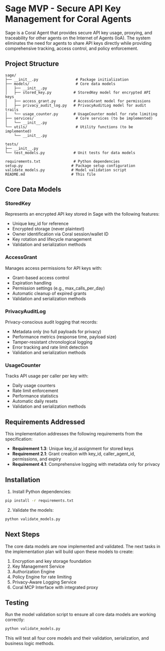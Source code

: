 # Sage MVP - Secure API Key Management for Coral Agents

Sage is a Coral Agent that provides secure API key usage, proxying, and traceability for other agents on the Internet of Agents (IoA). The system eliminates the need for agents to share API keys directly while providing comprehensive tracking, access control, and policy enforcement.

## Project Structure

```
sage/
├── __init__.py                 # Package initialization
├── models/                     # Core data models
│   ├── __init__.py
│   ├── stored_key.py          # StoredKey model for encrypted API keys
│   ├── access_grant.py        # AccessGrant model for permissions
│   ├── privacy_audit_log.py   # PrivacyAuditLog model for audit trails
│   └── usage_counter.py       # UsageCounter model for rate limiting
├── services/                   # Core services (to be implemented)
│   └── __init__.py
└── utils/                      # Utility functions (to be implemented)
    └── __init__.py

tests/
├── __init__.py
└── test_models.py             # Unit tests for data models

requirements.txt               # Python dependencies
setup.py                      # Package setup configuration
validate_models.py            # Model validation script
README.md                     # This file
```

## Core Data Models

### StoredKey
Represents an encrypted API key stored in Sage with the following features:
- Unique key_id for reference
- Encrypted storage (never plaintext)
- Owner identification via Coral session/wallet ID
- Key rotation and lifecycle management
- Validation and serialization methods

### AccessGrant
Manages access permissions for API keys with:
- Grant-based access control
- Expiration handling
- Permission settings (e.g., max_calls_per_day)
- Automatic cleanup of expired grants
- Validation and serialization methods

### PrivacyAuditLog
Privacy-conscious audit logging that records:
- Metadata only (no full payloads for privacy)
- Performance metrics (response time, payload size)
- Tamper-resistant chronological logging
- Error tracking and rate limit detection
- Validation and serialization methods

### UsageCounter
Tracks API usage per caller per key with:
- Daily usage counters
- Rate limit enforcement
- Performance statistics
- Automatic daily resets
- Validation and serialization methods

## Requirements Addressed

This implementation addresses the following requirements from the specification:

- **Requirement 1.3**: Unique key_id assignment for stored keys
- **Requirement 2.1**: Grant creation with key_id, caller_agent_id, permissions, and expiry
- **Requirement 4.1**: Comprehensive logging with metadata only for privacy

## Installation

1. Install Python dependencies:
```bash
pip install -r requirements.txt
```

2. Validate the models:
```bash
python validate_models.py
```

## Next Steps

The core data models are now implemented and validated. The next tasks in the implementation plan will build upon these models to create:

1. Encryption and key storage foundation
2. Key Management Service
3. Authorization Engine
4. Policy Engine for rate limiting
5. Privacy-Aware Logging Service
6. Coral MCP Interface with integrated proxy

## Testing

Run the model validation script to ensure all core data models are working correctly:

```bash
python validate_models.py
```

This will test all four core models and their validation, serialization, and business logic methods.